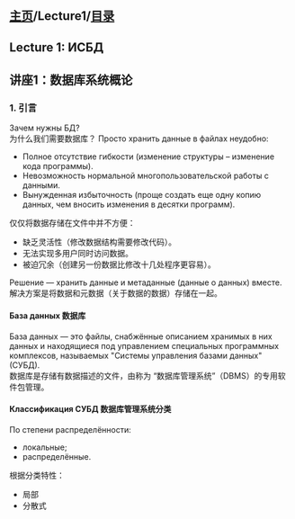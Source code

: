 ## [主页](../README.md)/Lecture1/[目录](./readme.md)
## Lecture 1: ИСБД
## 讲座1：数据库系统概论

### 1. 引言
Зачем нужны БД?  
为什么我们需要数据库？
Просто хранить данные в файлах
неудобно:
- Полное отсутствие гибкости (изменение структуры –
изменение кода программы).
- Невозможность нормальной многопользовательской
работы с данными.
- Вынужденная избыточность (проще создать еще одну
копию данных, чем вносить изменения в десятки
программ).  

仅仅将数据存储在文件中并不方便：  
- 缺乏灵活性（修改数据结构需要修改代码）。  
- 无法实现多用户同时访问数据。  
- 被迫冗余（创建另一份数据比修改十几处程序更容易）。  

Решение — хранить данные и метаданные (данные о
данных) вместе.  
解决方案是将数据和元数据（关于数据的数据）存储在一起。

#### База данных 数据库
База данных — это файлы, снабжённые описанием
хранимых в них данных и находящиеся под управлением
специальных программных комплексов, называемых
"Системы управления базами данных" (СУБД).  
数据库是存储有数据描述的文件，由称为 “数据库管理系统”（DBMS）的专用软件包管理。

#### Классификация СУБД 数据库管理系统分类
По степени распределённости:  
- локальные;
- распределённые.

根据分类特性：
- 局部
- 分散式